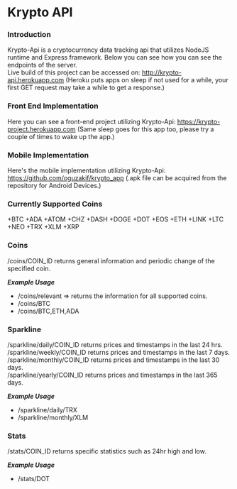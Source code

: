 # Krypto API

### Introduction
Krypto-Api is a cryptocurrency data tracking api that utilizes NodeJS runtime and Express framework. Below you can see how you can see the endpoints of the server.
\
Live build of this project can be accessed on: http://krypto-api.herokuapp.com (Heroku puts apps on sleep if not used for a while, your first GET request may take a while to get a response.)

### Front End Implementation
Here you can see a front-end project utilizing Krypto-Api: https://krypto-project.herokuapp.com (Same sleep goes for this app too, please try a couple of times to wake up the app.)

### Mobile Implementation
Here's the mobile implementation utilizing Krypto-Api: https://github.com/oguzakif/krypto_app (.apk file can be acquired from the repository for Android Devices.)

### Currently Supported Coins
+BTC
+ADA
+ATOM
+CHZ
+DASH
+DOGE
+DOT
+EOS
+ETH
+LINK
+LTC
+NEO
+TRX
+XLM
+XRP

### Coins
/coins/COIN_ID returns general information and periodic change of the specified coin.

___Example Usage___
+ /coins/relevant => returns the information for all supported coins.
+ /coins/BTC
+ /coins/BTC,ETH,ADA

### Sparkline
/sparkline/daily/COIN_ID returns prices and timestamps in the last 24 hrs.\
/sparkline/weekly/COIN_ID returns prices and timestamps in the last 7 days.\
/sparkline/monthly/COIN_ID returns prices and timestamps in the last 30 days.\
/sparkline/yearly/COIN_ID returns prices and timestamps in the last 365 days.

___Example Usage___
+ /sparkline/daily/TRX
+ /sparkline/monthly/XLM

### Stats
/stats/COIN_ID returns specific statistics such as 24hr high and low.

___Example Usage___
+ /stats/DOT
